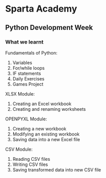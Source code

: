 # Sparta Academy

## Python Development Week

### What we learnt

Fundamentals of Python: 
1. Variables
2. For/while loops
3. IF statements
4. Daily Exercises
5. Games Project

XLSX Module:
1. Creating an Excel workbook 
2. Creating and renaming worksheets

OPENPYXL Module:
1. Creating a new workbook
2. Modifying an existing workbook
3. Saving data into a new Excel file

CSV Module:
1. Reading CSV files
2. Writing CSV files
3. Saving transformed data into new CSV file

